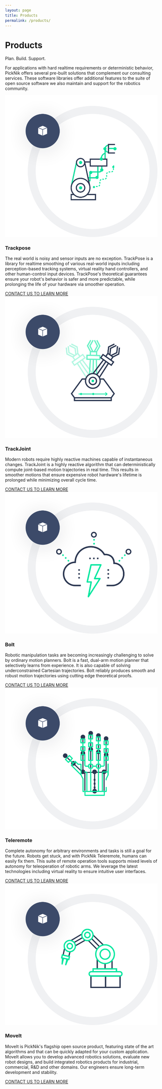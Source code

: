 ```yaml
---
layout: page
title: Products
permalink: /products/
---
```

<div class="container">
    <div class="products-section-main">
        <div class="row justify-content-center">
            <div class="col-12 col-lg-4">
                <h1 class="products-section-main-title">Products</h1>
                <span class="products-section-main-title--small">Plan. Build. Support.</span>
            </div>
            <div class="col-12 col-lg-6">
                <p>
                    For applications with hard realtime requirements or deterministic behavior, PickNik offers several pre-built solutions that complement our consulting services. These software libraries offer additional features to the suite of open source software we also maintain and support for the robotics community.
                </p>
            </div>
        </div>
    </div>
</div>
<div class="container-fluid bg-grey">
    <div class="container">
        <div class="products-card-wrapper">
            <div class="products-card-single">
                <div class="row align-items-center">
                    <div class="col-12 col-lg-6">
                        <div class="img-wrapper">
                            <img class="icon" src="/assets/images/redesign/zeflexxes.png" alt="PickNik Zeflexxes icon">
                        </div>
                    </div>
                    <div class="col-12 col-lg-6">
                        <h3>Trackpose</h3>
                        <p>The real world is noisy and sensor inputs are no exception. TrackPose is a library for realtime smoothing of various real-world inputs including perception-based tracking systems, virtual reality hand controllers, and other human-control input devices. TrackPose's theoretical guarantees ensure your robot's behavior is safer and more predictable, while prolonging the life of your hardware via smoother operation.
                        </p>
                        <a href="/connect" class="btn">CONTACT US TO LEARN MORE</a>
                    </div>
                </div>
            </div>
            <div class="products-card-single">
                <div class="row align-items-center">
                    <div class="col-12 col-lg-6">
                        <div class="img-wrapper">
                            <img class="icon" src="/assets/images/redesign/trackpose.png" alt="PickNik TrackJoint icon">
                        </div>
                    </div>
                    <div class="col-12 col-lg-6">
                        <h3>TrackJoint</h3>
                        <p>Modern robots require highly reactive machines capable of instantaneous changes. TrackJoint is a highly reactive algorithm that can deterministically compute joint-based motion trajectories in real time. This results in smoother motions that ensure expensive robot hardware's lifetime is prolonged while minimizing overall cycle time.
                        </p>
                        <a href="/connect" class="btn">CONTACT US TO LEARN MORE</a>
                    </div>
                </div>
            </div>
            <div class="products-card-single">
                <div class="row align-items-center">
                    <div class="col-12 col-lg-6">
                        <div class="img-wrapper">
                            <img class="icon" src="/assets/images/redesign/bolt.png" alt="PickNik Bolt icon">
                        </div>
                    </div>
                    <div class="col-12 col-lg-6">
                        <h3>Bolt</h3>
                        <p>Robotic manipulation tasks are becoming increasingly challenging to solve by ordinary motion planners. Bolt is a fast, dual-arm motion planner that selectively learns from experience. It is also capable of solving underconstrained Cartesian trajectories. Bolt reliably produces smooth and robust motion trajectories using cutting edge theoretical proofs.
                        </p>
                        <a href="/connect" class="btn">CONTACT US TO LEARN MORE</a>
                    </div>
                </div>
            </div>
            <div class="products-card-single">
                <div class="row align-items-center">
                    <div class="col-12 col-lg-6">
                        <div class="img-wrapper">
                            <img class="icon" src="/assets/images/redesign/teleremote.png" alt="PickNik Teleremote icon">
                        </div>
                    </div>
                    <div class="col-12 col-lg-6">
                        <h3>Teleremote</h3>
                        <p>Complete autonomy for arbitrary environments and tasks is still a goal for the future. Robots get stuck, and with PickNik Teleremote, humans can easily fix them. This suite of remote operation tools supports mixed levels of autonomy for teleoperation of robotic arms. We leverage the latest technologies including virtual reality to ensure intuitive user interfaces.
                        </p>
                        <a href="/connect" class="btn">CONTACT US TO LEARN MORE</a>
                        </div>
                </div>
            </div>
            <div class="products-card-single">
                <div class="row align-items-center">
                    <div class="col-12 col-lg-6">
                        <div class="img-wrapper">
                            <img class="icon" src="/assets/images/redesign/Moveit.png" alt="MoveIt icon">
                        </div>
                    </div>
                    <div class="col-12 col-lg-6">
                        <h3>MoveIt</h3>
                        <p>MoveIt is PickNik's flagship open source product, featuring state of the art algorithms and that can be quickly adapted for your custom application. MoveIt allows you to develop advanced robotics solutions, evaluate new robot designs, and build integrated robotics products for industrial, commercial, R&D and other domains. Our engineers ensure long-term development and stability.
                        </p>
                        <a href="/connect" class="btn">CONTACT US TO LEARN MORE</a>
                        </div>
                </div>
            </div>
        </div>
    </div>
</div>
